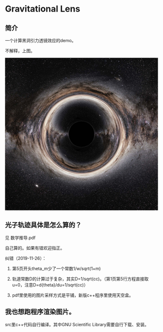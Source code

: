 # Gravitational Lens

## 简介

一个计算黑洞引力透镜效应的demo。

不解释，上图。

![Icon](https://github.com/yuchenxi2000/gravitational-lens/blob/master/pics/res6000-r800-d50-small.jpg)

## 光子轨迹具体是怎么算的？

见 数学推导.pdf

自己算的。如果有错欢迎指正。

纠错（2019-11-26）：

1. 第5页开头theta_m少了一个常数1/w/sqrt(1+m)

2. 轨道常数D的计算过于复杂，其实D=1/sqrt(cc)。（第1页第5行方程直接取u=0，注意D=d{theta}/du=1/sqrt(cc)）
3. pdf里使用的图片采样方式是平铺，新版c++程序里使用天空盒。

## 我也想跑程序渲染图片。

src里c++代码自行编译。其中GNU Scientific Library需要自行下载、安装。

